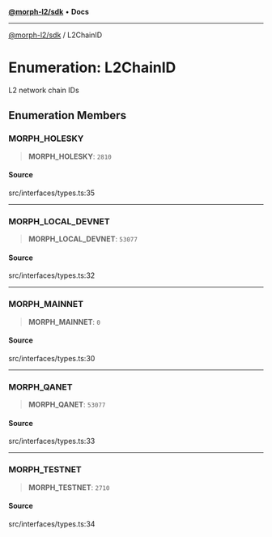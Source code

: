[**@morph-l2/sdk**](../globals.md) • **Docs**

***

[@morph-l2/sdk](../globals.md) / L2ChainID

# Enumeration: L2ChainID

L2 network chain IDs

## Enumeration Members

### MORPH\_HOLESKY

> **MORPH\_HOLESKY**: `2810`

#### Source

src/interfaces/types.ts:35

***

### MORPH\_LOCAL\_DEVNET

> **MORPH\_LOCAL\_DEVNET**: `53077`

#### Source

src/interfaces/types.ts:32

***

### MORPH\_MAINNET

> **MORPH\_MAINNET**: `0`

#### Source

src/interfaces/types.ts:30

***

### MORPH\_QANET

> **MORPH\_QANET**: `53077`

#### Source

src/interfaces/types.ts:33

***

### MORPH\_TESTNET

> **MORPH\_TESTNET**: `2710`

#### Source

src/interfaces/types.ts:34
